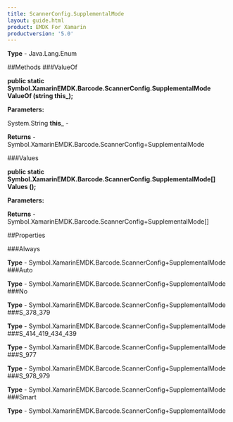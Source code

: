 ```yaml
---
title: ScannerConfig.SupplementalMode
layout: guide.html
product: EMDK For Xamarin 
productversion: '5.0' 
---
```



**Type** - Java.Lang.Enum

##Methods
###ValueOf

**public static Symbol.XamarinEMDK.Barcode.ScannerConfig.SupplementalMode ValueOf (string this_);**



**Parameters:**

System.String **this_**  - 

**Returns** - Symbol.XamarinEMDK.Barcode.ScannerConfig+SupplementalMode

###Values

**public static Symbol.XamarinEMDK.Barcode.ScannerConfig.SupplementalMode[] Values ();**



**Parameters:**

**Returns** - Symbol.XamarinEMDK.Barcode.ScannerConfig+SupplementalMode[]

##Properties

###Always


**Type** - Symbol.XamarinEMDK.Barcode.ScannerConfig+SupplementalMode
###Auto


**Type** - Symbol.XamarinEMDK.Barcode.ScannerConfig+SupplementalMode
###No


**Type** - Symbol.XamarinEMDK.Barcode.ScannerConfig+SupplementalMode
###S_378_379


**Type** - Symbol.XamarinEMDK.Barcode.ScannerConfig+SupplementalMode
###S_414_419_434_439


**Type** - Symbol.XamarinEMDK.Barcode.ScannerConfig+SupplementalMode
###S_977


**Type** - Symbol.XamarinEMDK.Barcode.ScannerConfig+SupplementalMode
###S_978_979


**Type** - Symbol.XamarinEMDK.Barcode.ScannerConfig+SupplementalMode
###Smart


**Type** - Symbol.XamarinEMDK.Barcode.ScannerConfig+SupplementalMode
